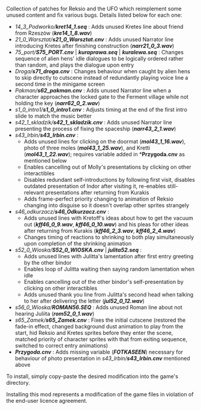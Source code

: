 Collection of patches for Reksio and the UFO which reimplement some unused content and fix various bugs. Details listed below for each one:

- *14_3_Podworko/**kret14_1.seq*** : Adds unused Kretes line about friend from Rzeszów (***kre14_1_8.wav***)
- *21_0_Warsztat/**s21_0_Warsztat.cnv*** : Adds unused Narrator line introducing Kretes after finishing construction (***narr21_0_3.wav***)
- *75_port/**S75_PORT.cnv*** | ***kuraprawa.seq*** | ***kuralewa.seq*** : Changes sequence of alien hens' idle dialogues to be logically ordered rather than random, and plays the dialogue upon entry
- *Droga/**s71_droga.cnv*** : Changes behaviour when caught by alien hens to skip directly to cutscene instead of redundantly playing voice line a second time in the minigame screen
- *Pakman/**s62_pakman.cnv*** : Adds unused Narrator line when a character approaches the locked gate to the Ferment village while not holding the key (***narr62_0_2.wav***)
- *s1_0_intro1/**s1_0_intro1.cnv*** : Adjusts timing at the end of the first intro slide to match the music better
- *s42_1_skladzik/**s42_1_skladzik.cnv*** : Adds unused Narrator line presenting the process of fixing the spaceship (***narr43_2_1.wav***)
- *s43_lrbin/**s43_lrbin.cnv*** :
  - Adds unused lines for clicking on the doormat (***mol43_1_16.wav***), photo of three moles (***mol43_1_25.wav***), and Kretti (***mol43_1_22.wav***); requires variable added in ***Przygoda.cnv** as mentioned below
  - Enables cancelling out of Molly's presentations by clicking on other interactibles
  - Disables redundant self-introductions by  following first visit, disables outdated presentation of Indor after visiting it, re-enables still-relevant presentations after returning from Kurakis
  - Adds frame-perfect priority changing to animation of Reksio changing into disguise so it doesn't overlap other sprites strangely
- *s46_odkurzacz/**s46_Odkurzacz.cnv*** :
  - Adds unused lines with Kretoff's ideas about how to get the vacuum out (***kff46_0_9.wav***, ***kff46_0_10.wav***) and his pleas for other ideas after returning from Kurakis (***kff46_2_3.wav***, ***kff46_2_4.wav***)
  - Changes timing of reactions to shrinking to both play simultaneously upon completion of the shrinking animation
- *s52_0_Wioska/**S52_0_WIOSKA.cnv*** | ***julita52.seq*** :
  - Adds unused lines with Julitta's lamentation after first entry greeting by the other bindor
  - Enables loop of Julitta waiting then saying random lamentation when idle
  - Enables cancelling out of the other bindor's self-presentation by clicking on other interactibles
  - Adds unused thank you line from Julitta's second head when talking to her after delivering the letter (***jul52_0_12.wav***)
- *s56_0_Wioska/**ROMAN56.SEQ*** : Adds unused Roman line about not hearing Juliita (***rom52_0_1.wav***)
- *s65_Zamek/**s65_Zamek.cnv*** : Fixes the initial cutscene (restored the fade-in effect, changed background dust animation to play from the start, hid Reksio and Kretes sprites before they enter the scene, matched priority of character sprites with that from exiting sequence, switched to correct entry animations)
- ***Przygoda.cnv*** : Adds missing variable (***FOTKASEEN***) necessary for behaviour of photo presentation in *s43_lrbin/**s43_lrbin.cnv*** mentioned above

To install, simply copy-paste the desired modification into the game's directory.

Installing this mod represents a modification of the game files in violation of the end-user licence agreement.
